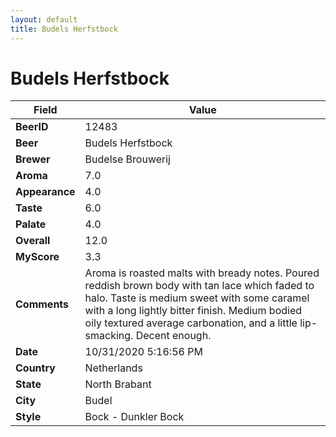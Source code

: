 ```yaml
---
layout: default
title: Budels Herfstbock
---
```


# Budels Herfstbock

| Field         | Value     |
|---------------|-----------|
| **BeerID** | 12483 |
| **Beer** | Budels Herfstbock |
| **Brewer** | Budelse Brouwerij |
| **Aroma** | 7.0 |
| **Appearance** | 4.0 |
| **Taste** | 6.0 |
| **Palate** | 4.0 |
| **Overall** | 12.0 |
| **MyScore** | 3.3 |
| **Comments** | Aroma is roasted malts with bready notes. Poured reddish brown body with tan lace which faded to halo. Taste is medium sweet with some caramel with a long lightly bitter finish. Medium bodied oily textured average carbonation, and a little lip-smacking. Decent enough. |
| **Date** | 10/31/2020 5:16:56 PM |
| **Country** | Netherlands |
| **State** | North Brabant |
| **City** | Budel |
| **Style** | Bock - Dunkler Bock |
